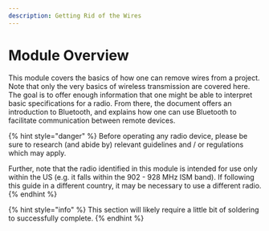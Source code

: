 ```yaml
---
description: Getting Rid of the Wires
---
```


# Module Overview

This module covers the basics of how one can remove wires from a project.  Note that only the very basics of wireless transmission are covered here.  The goal is to offer enough information that one might be able to interpret basic specifications for a radio.  From there, the document offers an introduction to Bluetooth, and explains how one can use Bluetooth to facilitate communication between remote devices.

{% hint style="danger" %}
Before operating any radio device, please be sure to research \(and abide by\) relevant guidelines and / or regulations which may apply.  

Further, note that the radio identified in this module is intended for use only within the US \(e.g. it falls within the 902 - 928 MHz ISM band\).  If following this guide in a different country, it may be necessary to use a different radio.
{% endhint %}

{% hint style="info" %}
This section will likely require a little bit of soldering to successfully complete.
{% endhint %}



